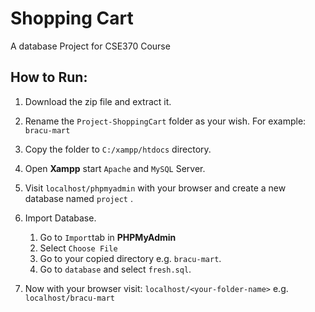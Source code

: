 # Shopping Cart

A database Project for CSE370 Course

## How to Run:

1. Download the zip file and extract it.
2. Rename the `Project-ShoppingCart` folder as your wish. For example: `bracu-mart`
3. Copy the folder to `C:/xampp/htdocs` directory.
4. Open **Xampp** start `Apache` and `MySQL` Server.
5. Visit `localhost/phpmyadmin` with your browser and create a new database named `project` .
6. Import Database.
    1. Go to `Import`tab in **PHPMyAdmin**
    2. Select `Choose File`
    3. Go to your copied directory e.g. `bracu-mart`.
    4. Go to `database` and select `fresh.sql`.

7. Now with your browser visit:
   `localhost/<your-folder-name>` e.g. `localhost/bracu-mart`
